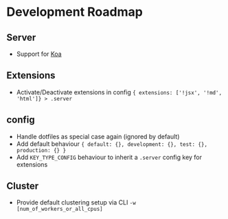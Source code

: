 # Development Roadmap

## Server
- Support for [Koa](http://koajs.com/)

## Extensions
- Activate/Deactivate extensions in config `{ extensions: ['!jsx', '!md', 'html']} > .server`

## config
- Handle dotfiles as special case again (ignored by default)
- Add default behaviour `{ default: {}, development: {}, test: {}, production: {} }`
- Add `KEY_TYPE_CONFIG` behaviour to inherit a `.server` config key for extensions

## Cluster
- Provide default clustering setup via CLI `-w [num_of_workers_or_all_cpus]`
